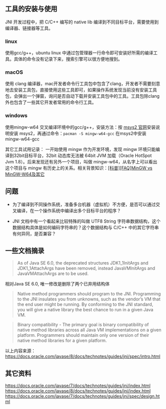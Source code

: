 ## 工具的安装与使用

JNI 开发过程中，把 C/C++ 编写的 native lib 编译到不同目标平台，需要使用到编译器、链接器等工具。

### linux
使用gcc/g++，ubuntu linux 中通过包管理器一行命令即可安装好所需的编译工具。具体的命令没有记录下来，搜索引擎可以很方便地搜到。

### macOS
使用 clang 编译器，mac开发者命令行工具包中包含了clang，开发者不需要刻意地去安装工具包，直接使用这些工具即可，如果操作系统发现当前没有安装工具包，会弹出一个弹窗，询问是否自动下载并安装工具包中的工具。工具包除clang外也包含了一些其它开发者常用的命令行工具。

### windows
使用mingw-w64 交叉编译环境中的gcc/g++，安装方法：按 [msys2 官网](https://www.msys2.org/)安装说明安装 msys2，再通过命令：`pacman -S mingw-w64-gcc` 在msys2中安装mingw-w64-gcc

其它工具试用记录：
一开始使用 mingw 作为开发环境，发现 mingw 环境只能编译到32bit目标平台，32bit 动态库无法被 64bit JVM 加载（Oracle HotSpot Jvm 1.8）。后来发现还有另外一个项目，叫做 mingw-w64，从名字上可以看出这个项目与 mingw 有历史上的关系。相关背景知识：[[科普][FAQ]MinGW vs MinGW-W64及其它](https://github.com/FrankHB/pl-docs/blob/master/zh-CN/mingw-vs-mingw-v64.md) 

## 问题
- 为了编译到不同操作系统，准备多台机器（虚拟机）不方便，是否可以通过交叉编译，在一个操作系统中编译出多个目标平台的程序？

- JNI 文档中有一个看起来比较特殊的叫做 UTF8 String 字符串数据结构，这个数据结构具体是如何编码字符串的？这个数据结构与 C/C++ 中的其它字符串有何异同，是否兼容？

## 一些文档摘录

> As of Java SE 6.0, the deprecated structures JDK1_1InitArgs and JDK1_1AttachArgs have been removed, instead JavaVMInitArgs and JavaVMAttachArgs are to be used.

相对Java SE 6.0, 唯一修改是删除了两个已弃用结构体

> Native method programmers should program to the JNI. Programming to the JNI insulates you from unknowns, such as the vendor’s VM that the end user might be running. By conforming to the JNI standard, you will give a native library the best chance to run in a given Java VM.

> Binary compatibility - The primary goal is binary compatibility of native method libraries across all Java VM implementations on a given platform. Programmers should maintain only one version of their native method libraries for a given platform.

以上内容来源：https://docs.oracle.com/javase/8/docs/technotes/guides/jni/spec/intro.html



## 其它资料

https://docs.oracle.com/javase/7/docs/technotes/guides/jni/index.html
https://docs.oracle.com/javase/8/docs/technotes/guides/jni/index.html
https://docs.oracle.com/javase/7/docs/technotes/guides/jni/spec/design.html